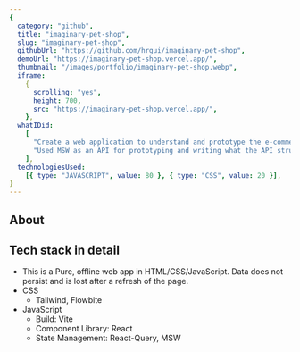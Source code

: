 ```yaml
---
{
  category: "github",
  title: "imaginary-pet-shop",
  slug: "imaginary-pet-shop",
  githubUrl: "https://github.com/hrgui/imaginary-pet-shop",
  demoUrl: "https://imaginary-pet-shop.vercel.app/",
  thumbnail: "/images/portfolio/imaginary-pet-shop.webp",
  iframe:
    {
      scrolling: "yes",
      height: 700,
      src: "https://imaginary-pet-shop.vercel.app/",
    },
  whatIDid:
    [
      "Create a web application to understand and prototype the e-commerce experience",
      "Used MSW as an API for prototyping and writing what the API structure should look like",
    ],
  technologiesUsed:
    [{ type: "JAVASCRIPT", value: 80 }, { type: "CSS", value: 20 }],
}
---
```


## About

## Tech stack in detail

- This is a Pure, offline web app in HTML/CSS/JavaScript. Data does not persist and is lost after a refresh of the page.
- CSS
  - Tailwind, Flowbite
- JavaScript
  - Build: Vite
  - Component Library: React
  - State Management: React-Query, MSW
